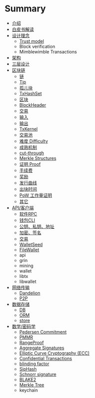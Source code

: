 # Summary

* [介绍](README.md)
* [白皮书解读](bai-pi-shu-jie-du.md)
* [设计理念](she-ji-li-nian.md)
  * [Trust model](she-ji-li-nian/trust-model.md)
  * Block verification
  * Mimblewimble Transactions
* [架构](jia-gou.md)
* [三层设计](san-ceng-she-ji.md)
* [区块链](chapter1.md)
  * [链](chapter1/lian.md)
  * [Tip](chapter1/tip.md)
  * [孤儿块](chapter1/gu-er-kuai.md)
  * [TxHashSet](chapter1/txhashset.md)
  * [区块](chapter1/xxx.md)
  * [BlockHeader](chapter1/blockheader.md)
  * [交易](chapter1/jiao-yi.md)
  * [输入](chapter1/shu-ru.md)
  * [输出](chapter1/shu-chu.md)
  * [TxKernel](chapter1/txkernel.md)
  * [交易池](chapter1/jiao-yi-chi.md)
  * [难度 Difficulty](chapter1/nan-du.md)
  * [成熟机制](chapter1/cheng-shu-ji-zhi.md)
  * [cut-through](chapter1/cut-through.md)
  * [Merkle Structures](chapter1/merkle-structures.md)
  * [证明 Proof](chapter1/zheng-ming-proof.md)
  * [手续费](chapter1/shou-xu-fei.md)
  * [奖励](chapter1/jiang-li.md)
  * [发行曲线](chapter1/fa-xing-qu-xian.md)
  * [出块时间](chapter1/chu-kuai-shi-jian.md)
  * [PoW 工作量证明](chapter1/pow.md)
  * [其它](chapter1/qi-ta.md)
* [API/客户端](api3001-ke-hu-duan.md)
  * [软件RPC](api3001-ke-hu-duan/ruan-jian-rpc.md)
  * [钱包CLI](api3001-ke-hu-duan/qian-bao-cli.md)
  * [公钥、私钥、地址](api3001-ke-hu-duan/gong-yao-3001-si-yao-3001-di-zhi.md)
  * [加密、签名](api3001-ke-hu-duan/jia-mi-3001-qian-ming.md)
  * [交易](api3001-ke-hu-duan/jiao-yi.md)
  * [WalletSeed](api3001-ke-hu-duan/walletseed.md)
  * [FileWallet](api3001-ke-hu-duan/filewallet.md)
  * api
  * grin
  * mining
  * wallet
  * libtx
  * libwallet
* [网络传输](wang-luo-chuan-shu.md)
  * [Dandelion](wang-luo-chuan-shu/dandelion.md)
  * [P2P](wang-luo-chuan-shu/p2p.md)
* [数据存储](shu-ju-cun-chu.md)
  * [DB](shu-ju-cun-chu/db.md)
  * [ORM](shu-ju-cun-chu/orm.md)
  * [store](shu-ju-cun-chu/store.md)
* [数学/密码学](shu-xue-3001-mi-ma-xue.md)
  * [Pedersen Commitment](shu-xue-3001-mi-ma-xue/pedersen-commitment.md)
  * [PMMR](chapter1/pmmr.md)
  * [RangeProof](shu-xue-3001-mi-ma-xue/rangeproof.md)
  * [Aggregate Signatures](shu-xue-3001-mi-ma-xue/aggregate-signatures.md)
  * [Elliptic Curve Cryptography \(ECC\)](shu-xue-3001-mi-ma-xue/elliptic-curve-cryptography-ecc.md)
  * [Confidential Transactions](shu-xue-3001-mi-ma-xue/confidential-transactions.md)
  * [blinding factor](shu-xue-3001-mi-ma-xue/blinding-factor.md)
  * [SipHash](shu-xue-3001-mi-ma-xue/siphash.md)
  * [Schnorr signature](shu-xue-3001-mi-ma-xue/schnorr-signature.md)
  * [BLAKE2](shu-xue-3001-mi-ma-xue/blake2.md)
  * [Merkle Tree](shu-xue-3001-mi-ma-xue/merkle-tree.md)
  * keychain

